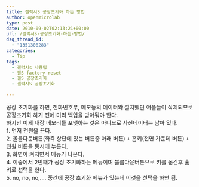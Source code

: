 ```yaml
---
title: 갤럭시S 공장초기화 하는 방법
author: openmicrolab
type: post
date: 2010-09-02T02:13:21+00:00
url: /갤럭시s-공장초기화-하는-방법/
dsq_thread_id:
  - "1351308283"
categories:
  - Tip
tags:
  - 갤럭시s 사용팁
  - 갤S factory reset
  - 갤S 공장초기화
  - 갤럭시S 공장초기화

---
```

<div>
  <div>
    <span style="font-size: 10pt; "><span style="font-size: 11pt; ">공장 초기화를 하면,&nbsp;전화번호부, 메모등의 데이터와&nbsp;설치했던 어플들이 삭제되므로 공장초기화 하기 전에&nbsp;미리&nbsp;백업을 받아둬야 한다.</span></span>
  </div>
</div>

<div>
  <span style="font-size: 10pt; "><span style="font-size: 11pt; ">하지만 이게 내장 메모리를 포맷하는 것은 아니므로 사진데이터는 남아 있다.</span></span>
</div>

<div>
</div>

<div>
  <span style="font-size: 10pt; "><span style="font-size: 11pt; ">1. 먼저 전원을 끈다.</span></span>
</div>

<div>
  <span style="font-size: 10pt; "><span style="font-size: 11pt; ">2. 볼률다운버튼(좌측 상단에 있는 버튼중 아래 버튼) + 홈키(전면 가운데 버튼) + 전원 버튼을 동시에 누른다.</span></span>
</div>

<div>
  <span style="font-size: 10pt; "><span style="font-size: 11pt; ">3. 화면이 켜지면서 메뉴가 나온다.</span></span>
</div>

<div>
  <span style="font-size: 10pt; "><span style="font-size: 11pt; ">4. 이중에서 2번째가 공장 초기화하는 메뉴이며 볼륨다운버튼으로 키를 옮긴후 홈키로 선택을 한다.</span></span>
</div>

<div>
  <span style="font-size: 10pt; "><span style="font-size: 11pt; ">5. no, no, no,&#8230;. 중간에 공장 초기화 메뉴가 있는데 이것을 선택을 하면 됨.</span></span>
</div>